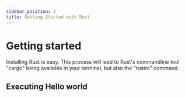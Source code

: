 ```yaml
---
sidebar_position: 2
title: Getting Started with Rust 
---
```


# Getting started

Installing Rust is easy. This process will lead to Rust's commandline tool "cargo" being available in your terminal, but also the "rustrc" command. 


## Executing Hello world 

